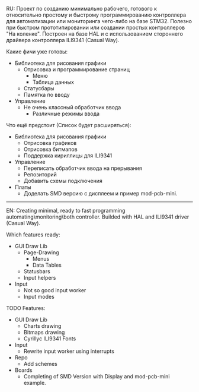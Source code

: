RU:
Проект по созданию минимально рабочего, готового к относительно простому и быстрому программированию контроллера для автоматизации или мониторинга чего-либо на базе STM32. Полезно при быстром прототипировании или создании простых контроллеров "На коленке".
Построен на базе HAL и с использованием стороннего драйвера контроллера ILI9341 (Casual Way).

Какие фичи уже готовы:
- Библиотека для рисования графики
    - Отрисовка и программирование страниц
        - Меню
        - Таблица данных
    - Статусбары
    - Памятка по вводу
- Управление
    - Не очень классный обработчик ввода 
        - Различные режимы ввода

Что ещё предстоит (Список будет расширяться):
- Библиотека для рисования графики
    - Отрисовка графиков
    - Отрисовка битмапов
    - Поддержка кириллицы для ILI9341
- Управление
    - Переписать обработчик ввода на прерывания
    - Репозиторий
    - Добавить схемы подключения
- Платы
    - Доделать SMD версию с дисплеем и пример mod-pcb-mini.
____

EN:
Creating minimal, ready to fast programming automating\monitoring\both controller. Builded with HAL and ILI9341 driver (Casual Way).

Which features ready:
- GUI Draw Lib
    - Page-Drawing
        - Menus
        - Data Tables
    - Statusbars
    - Input helpers
- Input
    - Not so good input worker
    - Input modes

TODO Features:
- GUI Draw Lib
    - Charts drawing
    - Bitmaps drawing
    - Cyrillyc ILI9341 Fonts
- Input
    - Rewrite input worker using interrupts
- Repo
    - Add schemes
- Boards
    - Completing of SMD Version with Display and mod-pcb-mini example.

